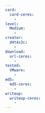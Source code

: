 ```yaml
---
card:
  card-ceres:
    -
level:
  Medium:
    -
creator:
  d4t4s3c:
    -
download:
  url-ceres:
    -
tested:
  VMware:
    -
md5:
  md5-ceres:
    -
writeup:
  writeup-ceres:
    -
---
```

